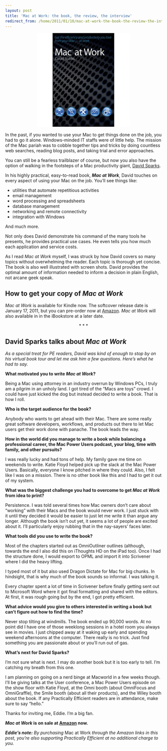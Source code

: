 ```yaml
---
layout: post
title: 'Mac at Work: the book, the review, the interview'
redirect_from: /home/2011/01/10/mac-at-work-the-book-the-review-the-interview/index.html
---
```

<p style="text-align: center;"><a href="/img/mac-at-work-pe.png"><img class="size-full wp-image-2903 aligncenter" title="mac-at-work-pe" src="/img/mac-at-work-pe.png" alt="" width="300" height="300" /></a></p>
<p>In the past, if you wanted to use your Mac to get things done on the job, you had to go it alone.  Windows-minded IT staffs were of little help. The mission of the Mac pariah was to cobble together tips and tricks by doing countless web searches, reading blog posts, and taking trial and error approaches.</p>
<p>You can still be a fearless trailblazer of course, but now you also have the option of walking in the footsteps of a Mac productivity giant, <a href="http://www.macsparky.com">David Sparks</a>.</p>
<p>In his highly practical, easy-to-read book, <em><strong>Mac at Work</strong></em>, David touches on every aspect of using your Mac on the job. You’ll see things like:</p>
<ul>
<li>utilities that automate repetitious activities</li>
<li>email management</li>
<li>word processing and spreadsheets</li>
<li>database management</li>
<li>networking and remote connectivity</li>
<li>integration with Windows</li>
</ul>
<p>And much more.</p>
<p>Not only does David demonstrate his command of the many tools he presents, he provides practical use cases.  He even tells you how much each application and service costs.</p>
<p>As I read <em>Mac at Work</em> myself, I was struck by how David covers so many topics without overwhelming the reader. Each topic is thorough yet concise. The book is also well illustrated with screen shots. David provides the optimal amount of information needed to inform a decision in plain English, not arcane geek speak.</p>
<h2 id="howtogetyourcopyofmacatwork">How to get your copy of <em>Mac at Work</em></h2>
<p><em>Mac at Work</em> is available for Kindle now. The softcover release date is January 17, 2011, but you can pre-order now at <a href="http://www.amazon.com/gp/product/0470877006?ie=UTF8&amp;tag=practiceffici-20&amp;linkCode=as2&amp;camp=1789&amp;creative=9325&amp;creativeASIN=0470877006">Amazon</a>. <em>Mac at Work</em> will also available in in the iBookstore at a later date.</p>
<p style="text-align: center;">* * *</p>
<h2 id="davidsparkstalksaboutmacatwork">David Sparks talks about <em>Mac at Work</em></h2>
<p><em>As a special treat for PE readers, David was kind of enough to stop by on his virtual book tour and let me ask him a few questions.  Here’s what he had to say.</em></p>
<p><strong>What motivated you to write <em>Mac at Work</em>?</strong></p>
<p>Being a Mac using attorney in an industry overrun by Windows PCs, I truly am a pilgrim in an unholy land. I got tired of the “Macs are toys” crowd. I could have just kicked the dog but instead decided to write a book. That is how I roll.</p>
<p><strong>Who is the target audience for the book?</strong></p>
<p>Anybody who wants to get ahead with their Mac. There are some really great software developers, workflows, and products out there to let Mac users get their work done with panache. The book leads the way.</p>
<p><strong>How in the world did you manage to write a book while balancing a professional career, the Mac Power Users podcast, your blog, time with family, and other pursuits?</strong></p>
<p>I was really lucky and had tons of help. My family gave me time on weekends to write. Katie Floyd helped pick up the slack at the Mac Power Users. Basically, everyone I know pitched in where they could. Also, I felt like I was on a mission. There is no other book like this and I had to get it out of my system.</p>
<p><strong>What was the biggest challenge you had to overcome to get <em>Mac at Work</em> from idea to print?</strong></p>
<p>Persistence. I was told several times how Mac owners don’t care about “working” with their Macs and the book would never work. I just stuck with it until they decided it would be easier to just let me write it than argue any longer. Although the book isn’t out yet, it seems a lot of people are excited about it. I’ll particularly enjoy rubbing that in the nay-sayers’ faces later.</p>
<p><strong>What tools did you use to write the book?</strong></p>
<p>Most of the chapters started out as OmniOutliner outlines (although, towards the end I also did this on iThoughts HD on the iPad too). Once I had the structure done, I would export to OPML and import it into Scrivener where I did the heavy lifting.</p>
<p>I typed most of it but also used Dragon Dictate for Mac for big chunks. In hindsight, that is why much of the book sounds so informal. I was talking it.</p>
<p>Every chapter spent a lot of time in Scrivener before finally getting sent out to Microsoft Word where it got final formatting and shared with the editors. At first, it was rough going but by the end, I got pretty efficient.</p>
<p><strong>What advice would you give to others interested in writing a book but can’t figure out how to find the time?</strong></p>
<p>Never stop tilting at windmills. The book ended up 90,000 words. At no point did I have one of those weeklong sessions in a hotel room you always see in movies. I just chipped away at it waking up early and spending weekend afternoons at the computer. There really is no trick. Just find something you are passionate about or you’ll run out of gas.</p>
<p><strong>What’s next for David Sparks?</strong></p>
<p>I’m not sure what is next. I may do another book but it is too early to tell. I’m catching my breath from this one.</p>
<p>I am planning on going on a nerd binge at Macworld in a few weeks though. I’ll be giving talks at the User conference, a Mac Power Users episode on the show floor with Katie Floyd, at the Omni booth (about OmniFocus and OmniGraffle), the Smile booth (about all their products), and the Wiley booth about the book. If any Practically Efficient readers are in attendance, make sure to say “hello.”</p>
<p>Thanks for inviting me, Eddie. I’m a big fan.</p>
<p><strong><em>Mac at Work</em> is on sale at <a href="http://www.amazon.com/gp/product/0470877006?ie=UTF8&amp;tag=practiceffici-20&amp;linkCode=as2&amp;camp=1789&amp;creative=9325&amp;creativeASIN=0470877006">Amazon</a> now.</strong></p>
<p><strong><em>Eddie’s note:</em></strong><em> By purchasing <span style="font-style: normal;">Mac at Work</span> through the Amazon links in this post, you’re also supporting Practically Efficient at no additional charge to you.</em></p>
